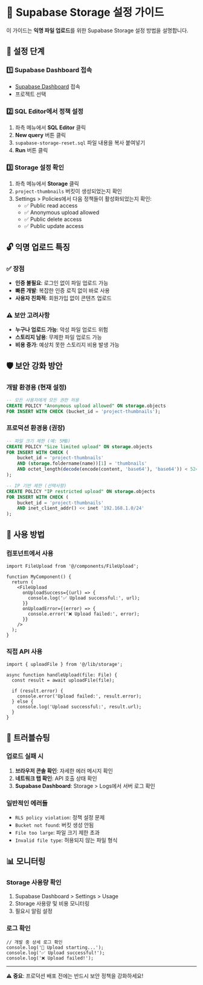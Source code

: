 # 📁 Supabase Storage 설정 가이드

이 가이드는 **익명 파일 업로드**를 위한 Supabase Storage 설정 방법을 설명합니다.

## 🚀 설정 단계

### 1️⃣ Supabase Dashboard 접속

- [Supabase Dashboard](https://supabase.com/dashboard) 접속
- 프로젝트 선택

### 2️⃣ SQL Editor에서 정책 설정

1. 좌측 메뉴에서 **SQL Editor** 클릭
2. **New query** 버튼 클릭
3. `supabase-storage-reset.sql` 파일 내용을 복사 붙여넣기
4. **Run** 버튼 클릭

### 3️⃣ Storage 설정 확인

1. 좌측 메뉴에서 **Storage** 클릭
2. `project-thumbnails` 버킷이 생성되었는지 확인
3. Settings > Policies에서 다음 정책들이 활성화되었는지 확인:
   - ✅ Public read access
   - ✅ Anonymous upload allowed
   - ✅ Public delete access
   - ✅ Public update access

## 🔓 익명 업로드 특징

### ✅ 장점

- **인증 불필요**: 로그인 없이 파일 업로드 가능
- **빠른 개발**: 복잡한 인증 로직 없이 바로 사용
- **사용자 친화적**: 회원가입 없이 콘텐츠 업로드

### ⚠️ 보안 고려사항

- **누구나 업로드 가능**: 악성 파일 업로드 위험
- **스토리지 남용**: 무제한 파일 업로드 가능
- **비용 증가**: 예상치 못한 스토리지 비용 발생 가능

## 🛡️ 보안 강화 방안

### 개발 환경용 (현재 설정)

```sql
-- 모든 사용자에게 모든 권한 허용
CREATE POLICY "Anonymous upload allowed" ON storage.objects
FOR INSERT WITH CHECK (bucket_id = 'project-thumbnails');
```

### 프로덕션 환경용 (권장)

```sql
-- 파일 크기 제한 (예: 5MB)
CREATE POLICY "Size limited upload" ON storage.objects
FOR INSERT WITH CHECK (
    bucket_id = 'project-thumbnails'
    AND (storage.foldername(name))[1] = 'thumbnails'
    AND octet_length(decode(encode(content, 'base64'), 'base64')) < 5242880
);

-- IP 기반 제한 (선택사항)
CREATE POLICY "IP restricted upload" ON storage.objects
FOR INSERT WITH CHECK (
    bucket_id = 'project-thumbnails'
    AND inet_client_addr() << inet '192.168.1.0/24'
);
```

## 📱 사용 방법

### 컴포넌트에서 사용

```tsx
import FileUpload from '@/components/FileUpload';

function MyComponent() {
  return (
    <FileUpload
      onUploadSuccess={(url) => {
        console.log('✅ Upload successful:', url);
      }}
      onUploadError={(error) => {
        console.error('❌ Upload failed:', error);
      }}
    />
  );
}
```

### 직접 API 사용

```tsx
import { uploadFile } from '@/lib/storage';

async function handleUpload(file: File) {
  const result = await uploadFile(file);

  if (result.error) {
    console.error('Upload failed:', result.error);
  } else {
    console.log('Upload successful:', result.url);
  }
}
```

## 🔧 트러블슈팅

### 업로드 실패 시

1. **브라우저 콘솔 확인**: 자세한 에러 메시지 확인
2. **네트워크 탭 확인**: API 호출 상태 확인
3. **Supabase Dashboard**: Storage > Logs에서 서버 로그 확인

### 일반적인 에러들

- `RLS policy violation`: 정책 설정 문제
- `Bucket not found`: 버킷 생성 안됨
- `File too large`: 파일 크기 제한 초과
- `Invalid file type`: 허용되지 않는 파일 형식

## 📊 모니터링

### Storage 사용량 확인

1. Supabase Dashboard > Settings > Usage
2. Storage 사용량 및 비용 모니터링
3. 필요시 알림 설정

### 로그 확인

```tsx
// 개발 중 상세 로그 확인
console.log('🚀 Upload starting...');
console.log('✅ Upload successful!');
console.log('❌ Upload failed!');
```

---

**⚠️ 중요**: 프로덕션 배포 전에는 반드시 보안 정책을 강화하세요!
